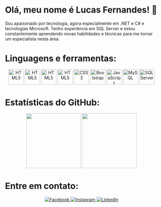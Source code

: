 # Olá, meu nome é Lucas Fernandes! :wave:

Sou apaixonado por tecnologia, agora especialmente em .NET e C# e tecnologias Microsoft. Tenho experiência em SQL Server e estou constantemente aprendendo novas habilidades e técnicas para me tornar um especialista nesta área.


# Linguagens e ferramentas:
<p align="center">
  <a href='https://lucasrx6.github.io/portfolio/'>
  <img src="https://cdn.jsdelivr.net/gh/devicons/devicon@latest/icons/csharp/csharp-original.svg" alt="HTML5" width="50" height="50"/><a>
  <a href='https://lucasrx6.github.io/portfolio/'>
  <img src="https://cdn.jsdelivr.net/gh/devicons/devicon@latest/icons/dotnetcore/dotnetcore-original.svg" alt="HTML5" width="50" height="50"/><a>
  <a href='https://lucasrx6.github.io/portfolio/'>
  <img src="https://cdn.jsdelivr.net/gh/devicons/devicon@latest/icons/dot-net/dot-net-original-wordmark.svg" alt="HTML5" width="50" height="50"/><a>
  <a href='https://lucasrx6.github.io/portfolio/'>
  <img src="https://cdn.jsdelivr.net/gh/devicons/devicon/icons/html5/html5-original-wordmark.svg" alt="HTML5" width="50" height="50"/><a>
  <a href='https://lucasrx6.github.io/portfolio/'>
  <img src="https://cdn.jsdelivr.net/gh/devicons/devicon/icons/css3/css3-original-wordmark.svg" alt="CSS3" width="50" height="50"/><a>
  <a href='https://lucasrx6.github.io/portfolio/'>
  <img src="https://cdn.jsdelivr.net/gh/devicons/devicon/icons/bootstrap/bootstrap-plain-wordmark.svg" alt="Bootstrap" width="50" height="50"/><a>
  <a href='https://lucasrx6.github.io/portfolio/'>
  <img src="https://cdn.jsdelivr.net/gh/devicons/devicon/icons/javascript/javascript-original.svg" alt="JavaScript" width="50" height="50"/><a>
  <a href='https://github.com/Lucasrx6/SQL-db_discoteca'>
  <img src="https://cdn.jsdelivr.net/gh/devicons/devicon/icons/mysql/mysql-original-wordmark.svg" alt="MySQL" width="50" height="50"/><a>
  <a href='https://github.com/Lucasrx6/SQL-db_discoteca'>
  <img src="https://cdn.jsdelivr.net/gh/devicons/devicon/icons/microsoftsqlserver/microsoftsqlserver-plain-wordmark.svg" alt="SQL Server" width="50" height="50"/><a>
</p>


# Estatísticas do GitHub:

<div align="center">
  <img height="180em" src="https://github-readme-stats.vercel.app/api?username=lucasrx6&show_icons=true&theme=dracula&include_all_commits=true&count_private=true" />
  <img height="180em" src="https://github-readme-stats.vercel.app/api/top-langs/?username=lucasrx6&layout=compact&theme=dracula" />
</div>

# Entre em contato:

<div align="center">
  <a href="https://www.facebook.com/lucas.fernandes.199666" target="_blank">
    <img src="https://img.shields.io/badge/Facebook-1877F2?style=for-the-badge&logo=facebook&logoColor=white" alt="Facebook" />
  </a>
  <a href="https://www.instagram.com/fernand.luks/" target="_blank">
    <img src="https://img.shields.io/badge/Instagram-E4405F?style=for-the-badge&logo=instagram&logoColor=white" alt="Instagram" />
  </a>
  <a href="https://www.linkedin.com/in/lucas-fernandes-de-oliveira-011813154" target="_blank">
    <img src="https://img.shields.io/badge/LinkedIn-0077B5?style=for-the-badge&logo=linkedin&logoColor=white" alt="LinkedIn" />
  </a>
</div>

